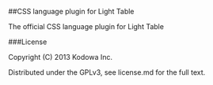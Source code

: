 ##CSS language plugin for Light Table

The official CSS language plugin for Light Table

###License

Copyright (C) 2013 Kodowa Inc.

Distributed under the GPLv3, see license.md for the full text.